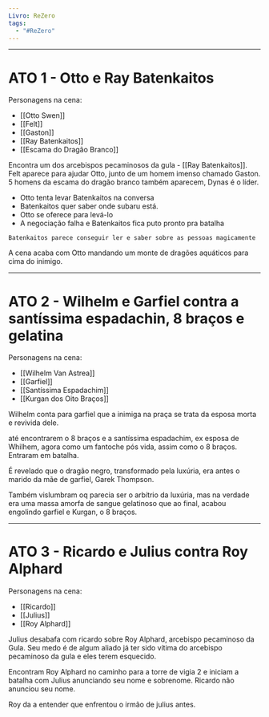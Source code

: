 ```yaml
---
Livro: ReZero
tags:
  - "#ReZero"
---
```

________________________________________________________________________

# ATO 1 - Otto e Ray Batenkaitos

Personagens na cena:
- [[Otto Swen]]
- [[Felt]]
- [[Gaston]]
- [[Ray Batenkaitos]]
- [[Escama do Dragão Branco]]

Encontra um dos arcebispos pecaminosos da gula - [[Ray Batenkaitos]].
Felt aparece para ajudar Otto, junto de um homem imenso chamado Gaston.
5 homens da escama do dragão branco também aparecem, Dynas é o líder.

- Otto tenta levar Batenkaitos na conversa
- Batenkaitos quer saber onde subaru está.
- Otto se oferece para levá-lo
- A negociação falha e Batenkaitos fica puto pronto pra batalha

```ad-info
Batenkaitos parece conseguir ler e saber sobre as pessoas magicamente
```

A cena acaba com Otto mandando um monte de dragões aquáticos para cima do inimigo.

---
# ATO 2 - Wilhelm e Garfiel contra a santíssima espadachin, 8 braços e gelatina

Personagens na cena:
- [[Wilhelm Van Astrea]]
- [[Garfiel]]
- [[Santíssima Espadachim]]
- [[Kurgan dos Oito Braços]]

Wilhelm conta para garfiel que a inimiga na praça se trata da esposa morta e revivida dele.

até encontrarem o 8 braços e a santíssima espadachim, ex esposa de Whilhem, agora como um fantoche pós vida, assim como o 8 braços. Entraram em batalha.

É revelado que o dragão negro, transformado pela luxúria, era antes o marido da mãe de garfiel, Garek Thompson.

Também vislumbram oq parecia ser o arbítrio da luxúria, mas na verdade era uma massa amorfa de sangue gelatinoso que ao final, acabou engolindo garfiel e Kurgan, o 8 braços.

---
# ATO 3 - Ricardo e Julius contra Roy Alphard

Personagens na cena:
- [[Ricardo]]
- [[Julius]]
- [[Roy Alphard]]

Julius desabafa com ricardo sobre Roy Alphard, arcebispo pecaminoso da Gula. Seu medo é de algum aliado já ter sido vítima do arcebispo pecaminoso da gula e eles terem esquecido.

Encontram Roy Alphard no caminho para a torre de vigia 2 e iniciam a batalha com Julius anunciando seu nome e sobrenome. Ricardo não anunciou seu nome.

Roy da a entender que enfrentou o irmão de julius antes.